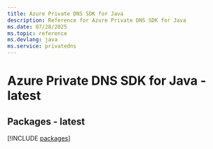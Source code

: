 ```yaml
---
title: Azure Private DNS SDK for Java
description: Reference for Azure Private DNS SDK for Java
ms.date: 07/28/2025
ms.topic: reference
ms.devlang: java
ms.service: privatedns
---
```

# Azure Private DNS SDK for Java - latest
## Packages - latest
[!INCLUDE [packages](private-dns-index.md)]
